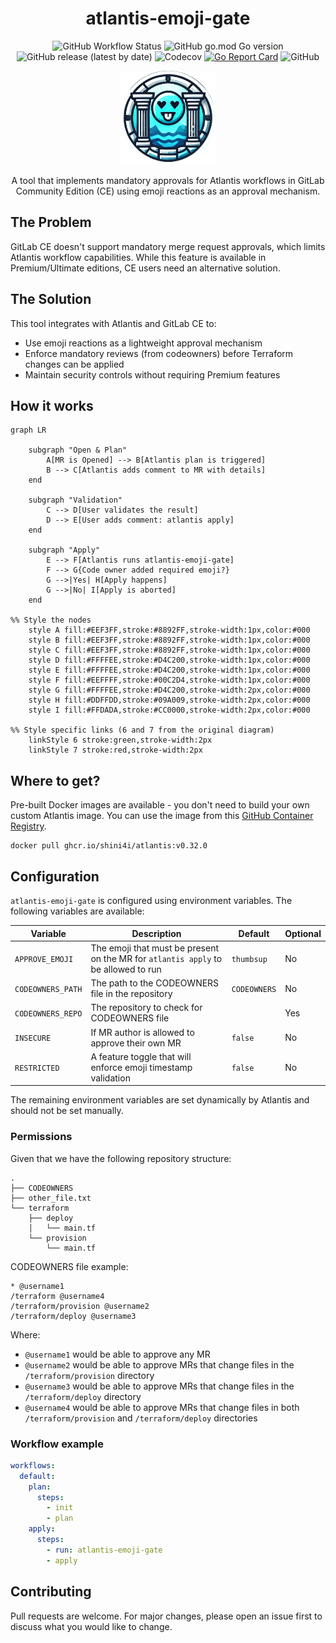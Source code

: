 <div align="center">

# atlantis-emoji-gate

![GitHub Workflow Status](https://img.shields.io/github/actions/workflow/status/shini4i/atlantis-emoji-gate/run-tests.yml?branch=main&style=plastic)
![GitHub go.mod Go version](https://img.shields.io/github/go-mod/go-version/shini4i/atlantis-emoji-gate?style=plastic)
![GitHub release (latest by date)](https://img.shields.io/github/v/release/shini4i/atlantis-emoji-gate?style=plastic)
![Codecov](https://img.shields.io/codecov/c/github/shini4i/atlantis-emoji-gate?token=1AZLXDU1HP&style=plastic)
[![Go Report Card](https://goreportcard.com/badge/github.com/shini4i/atlantis-emoji-gate?style=plastic)](https://goreportcard.com/report/github.com/shini4i/atlantis-emoji-gate)
![GitHub](https://img.shields.io/github/license/shini4i/atlantis-emoji-gate?style=plastic)

<img src="https://raw.githubusercontent.com/shini4i/assets/main/src/atlantis-emoji-gate/atlantis-emoji-gate.png" alt="alt text" width="30%">

A tool that implements mandatory approvals for Atlantis workflows in GitLab Community Edition (CE) using emoji reactions as an approval mechanism.

</div>

## The Problem
GitLab CE doesn't support mandatory merge request approvals, which limits Atlantis workflow capabilities. While this feature is available in Premium/Ultimate editions, CE users need an alternative solution.

## The Solution
This tool integrates with Atlantis and GitLab CE to:
- Use emoji reactions as a lightweight approval mechanism
- Enforce mandatory reviews (from codeowners) before Terraform changes can be applied
- Maintain security controls without requiring Premium features

## How it works

```mermaid
graph LR

    subgraph "Open & Plan"
        A[MR is Opened] --> B[Atlantis plan is triggered]
        B --> C[Atlantis adds comment to MR with details]
    end

    subgraph "Validation"
        C --> D[User validates the result]
        D --> E[User adds comment: atlantis apply]
    end

    subgraph "Apply"
        E --> F[Atlantis runs atlantis-emoji-gate]
        F --> G{Code owner added required emoji?}
        G -->|Yes| H[Apply happens]
        G -->|No| I[Apply is aborted]
    end

%% Style the nodes
    style A fill:#EEF3FF,stroke:#8892FF,stroke-width:1px,color:#000
    style B fill:#EEF3FF,stroke:#8892FF,stroke-width:1px,color:#000
    style C fill:#EEF3FF,stroke:#8892FF,stroke-width:1px,color:#000
    style D fill:#FFFFEE,stroke:#D4C200,stroke-width:1px,color:#000
    style E fill:#FFFFEE,stroke:#D4C200,stroke-width:1px,color:#000
    style F fill:#EEFFFF,stroke:#00C2D4,stroke-width:1px,color:#000
    style G fill:#FFFFEE,stroke:#D4C200,stroke-width:2px,color:#000
    style H fill:#DDFFDD,stroke:#09A009,stroke-width:2px,color:#000
    style I fill:#FFDADA,stroke:#CC0000,stroke-width:2px,color:#000

%% Style specific links (6 and 7 from the original diagram)
    linkStyle 6 stroke:green,stroke-width:2px
    linkStyle 7 stroke:red,stroke-width:2px

```

## Where to get?

Pre-built Docker images are available - you don't need to build your own custom Atlantis image. You can use the  image from this [GitHub Container Registry](https://github.com/shini4i/docker-atlantis/pkgs/container/atlantis).

```
docker pull ghcr.io/shini4i/atlantis:v0.32.0
```

## Configuration

`atlantis-emoji-gate` is configured using environment variables. The following variables are available:

| Variable          | Description                                                                        | Default      | Optional |
|-------------------|------------------------------------------------------------------------------------|--------------|----------|
| `APPROVE_EMOJI`   | The emoji that must be present on the MR for `atlantis apply` to be allowed to run | `thumbsup`   | No       |
| `CODEOWNERS_PATH` | The path to the CODEOWNERS file in the repository                                  | `CODEOWNERS` | No       |
| `CODEOWNERS_REPO` | The repository to check for CODEOWNERS file                                        |              | Yes      |
| `INSECURE`        | If MR author is allowed to approve their own MR                                    | `false`      | No       |
| `RESTRICTED`      | A feature toggle that will enforce emoji timestamp validation                      | `false`      | No       |

The remaining environment variables are set dynamically by Atlantis and should not be set manually.

### Permissions

Given that we have the following repository structure:
```
.
├── CODEOWNERS
├── other_file.txt
└── terraform
    ├── deploy
    │   └── main.tf
    └── provision
        └── main.tf
```

CODEOWNERS file example:

```
* @username1
/terraform @username4
/terraform/provision @username2
/terraform/deploy @username3
```

Where:
- `@username1` would be able to approve any MR
- `@username2` would be able to approve MRs that change files in the `/terraform/provision` directory
- `@username3` would be able to approve MRs that change files in the `/terraform/deploy` directory
- `@username4` would be able to approve MRs that change files in both `/terraform/provision` and `/terraform/deploy` directories

### Workflow example

```yaml
workflows:
  default:
    plan:
      steps:
        - init
        - plan
    apply:
      steps:
        - run: atlantis-emoji-gate
        - apply
```

## Contributing

Pull requests are welcome. For major changes, please open an issue first to discuss what you would like to change.
